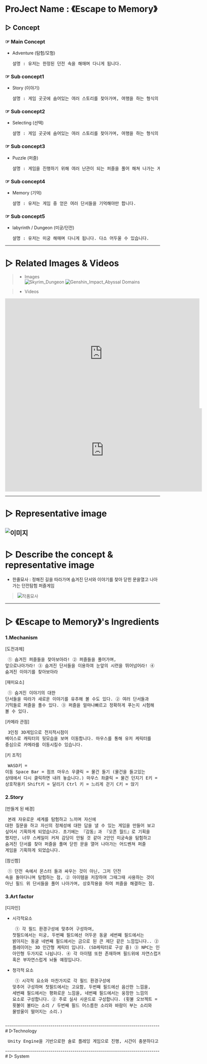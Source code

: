 # ProJect Name : 《Escape to Memory》

## ▷ Concept
### ☞ Main Concept
 - Adventure (탐험/모험)    
   <pre>설명 : 유저는 한정된 던전 속을 해매며 다니게 됩니다.</pre>    
			
### ☞ Sub concept1
 - Story (이야기)    
    <pre>설명 : 게임 곳곳에 숨어있는 여러 스토리를 찾아가며, 여행을 하는 형식의 게임입니다.</pre>     
			
### ☞ Sub concept2
 - Selecting (선택)
     <pre>설명 : 게임 곳곳에 숨어있는 여러 스토리를 찾아가며, 여행을 하는 형식의 게임입니다.</pre>     
			
### ☞ Sub concept3
 - Puzzle (퍼즐)
     <pre>설명 : 게임을 진행하기 위해 여러 난관이 되는 퍼즐을 풀어 해쳐 나가는 게임입니다.</pre>        
			
### ☞ Sub concept4
 - Memory (기억)
     <pre>설명 : 유저는 게임 중 얻은 여러 단서들을 기억해야만 합니다.</pre>     
			
### ☞ Sub concept5
 - labyrinth / Dungeon (미궁/던전)
     <pre>설명 : 유저는 미궁 해매며 다니게 됩니다. 다소 어두울 수 있습니다.</pre>   
    
-------------------------------------------------------------------------------
    
# ▷ Related Images & Videos

> - Images   
   ![Skyrim_Dungeon](https://user-images.githubusercontent.com/63893895/135368404-e9661c08-a037-44de-bab1-d2917a258c8c.png)
   ![Genshin_Impact_Abyssal Domains](https://user-images.githubusercontent.com/63893895/135368795-34e9843f-f569-4b30-8033-219563c67275.png)
   
> - Videos   
  <iframe width="632" height="356" src="https://www.youtube.com/embed/-pHsFDiRqOM" title="YouTube video player" frameborder="0" allow="accelerometer; autoplay; clipboard-write; encrypted-media; gyroscope; picture-in-picture" allowfullscreen></iframe> 
  <iframe width="640" height="270" src="https://www.youtube.com/embed/1SjlSDMcsQw" title="YouTube video player" frameborder="0" allow="accelerometer; autoplay; clipboard-write; encrypted-media; gyroscope; picture-in-picture" allowfullscreen></iframe>    
  
------------------------------------------------------------------------------
# ▷ Representative image
![이미지](./img/??.png)
------------------------------------------------------------------------------
# ▷ Describe the concept & representative image
  - 한줄묘사 :  정해진 길을 따라가며 숨겨진 단서와 이야기를 찾아 닫힌 문을열고 나아가는 던전탐험 퍼즐게임      
> ![작품묘사](https://user-images.githubusercontent.com/63893895/135371080-479fbf47-f7a0-415b-ab49-2744dde31dc3.gif)
------------------------------------------------------------------------------
# ▷ 《Escape to Memory》's Ingredients
### 1.Mechanism    
  [도전과제]<pre> 
① 숨겨진 퍼즐들을 찾아보아라!
② 퍼즐들을 풀어가며, 앞으로나아가라!
③ 숨겨진 단서들을 이용하여 눈앞의 시련을 뛰어넘어라!
④ 숨겨진 이야기를 찾아보아라
</pre>
  [재미요소]<pre>
① 숨겨진 이야기의 대한 단서들을 따라가 새로운 이야기를 유추해 볼 수도 있다.
② 여러 단서들과 기믹들로 퍼즐을 풀수 있다.
③ 퍼즐을 얼마나빠르고 정확하게 푸는지 시험해 볼 수 있다.
</pre>
  [카메라 관점]<pre>
3인칭 3D게임으로 전지적시점이 베이스로 캐릭터의 뒷모습을 보며 이동합니다.
마우스를 통해 유저 케릭터를 중심으로 카메라를 이동시킬수 있습니다.
  </pre>
  [키 조작]<pre>
WASD키 = 이동
Space Bar = 점프
마우스 우클릭 = 물건 들기 (물건을 들고있는 상태에서 다시 클릭하면 내려 놓습니다.)
마우스 좌클릭 = 물건 던지기
E키 = 상호작용키
Shift키 = 달리기
Ctrl 키 = 느리게 걷기
C키 = 앉기
  </pre>

### 2.Story
  [만들게 된 배경]<pre> 
본래 자유로운 세계를 탐험하고 느끼며
자신에 대한 질문을 하고 자신의 정체성에 대한 답을 낼 수 있는
게임을 만들어 보고 싶어서 기획하게 되었습니다. 
초기에는 『감동』과 『오픈 월드』로 기획을 했지만, 
너무 스케일이 커져 감당이 안될 것 같아
2안인 미궁속을 탐험하고 숨겨진 단서를 찾아 퍼즐을 풀며 닫힌 문을 열어 나아가는
어드벤쳐 퍼즐 게임을 기획하게 되었습니다.
</pre>

 [참신함]<pre> 
① 던전 속에서 몬스터 들과 싸우는 것이 아닌, 그저 던전 속을 돌아다니며 탐험하는 점,
② 아이템을 저장하여 그때그때 사용하는 것이 아닌 필드 위 단서들을 풀어 나아가며, 상호작용을 하여 퍼즐을 해결하는 점.
</pre>

### 3.Art factor
 [디자인]
 - 시각적요소 <pre> 
① 각 필드 환경구성에 맞추어 구성하며, 
  첫필드에서는 미궁, 두번째 필드에선 어두운 동굴 세번째 필드에서는 밝아지는 동굴 네번째 필드에서는 금으로 된 큰 제단 같은 느낌입니다..
② 플레이어는 3D 인간형 케릭터 입니다. (SD케릭터로 구상 중)
③ NPC는 인간형, 아인형 두가지로 나뉩니다.
④ 각 아이템 또한 존재하며 필드위에 자연스럽게 혹은 부자연스럽게 놔둘 예정입니다.</pre>    

 - 청각적 요소    <pre> ① 시각적 요소와 마찬가지로 각 필드 환경구성에 맞추어 구성하며
  첫필드에서는 고요함, 두번째 필드에선 음산한 느낌을, 세번째 필드에서는 평화로운 느낌을, 네번째 필드에서는 웅장한 느낌의 요소로 구성합니다.
② 주로 실사 사운드로 구성합니다. (횟불 오브젝트 = 횟불이 불타는 소리 / 두번째 필드 어스름한 소리와 바람이 부는 소리와 물방울이 떨어지는 소리.)
</pre>
------------------------------------------------------------------------------
# ▷Technology
<pre> Unity Engine을 기반으로한 솔로 플레잉 게임으로 진행, 시간이 충분하다고 생각되면 Blender3D로 일부 오브젝트 제작.</pre> 
------------------------------------------------------------------------------
# ▷ System


